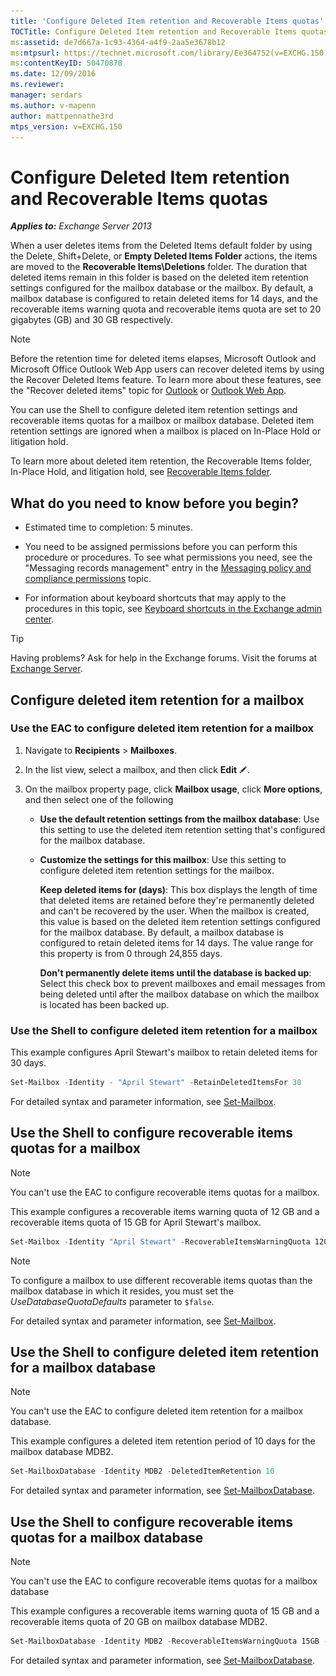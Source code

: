 ```yaml
---
title: 'Configure Deleted Item retention and Recoverable Items quotas'
TOCTitle: Configure Deleted Item retention and Recoverable Items quotas
ms:assetid: de7d667a-1c93-4364-a4f9-2aa5e3678b12
ms:mtpsurl: https://technet.microsoft.com/library/Ee364752(v=EXCHG.150)
ms:contentKeyID: 50470878
ms.date: 12/09/2016
ms.reviewer: 
manager: serdars
ms.author: v-mapenn
author: mattpennathe3rd
mtps_version: v=EXCHG.150
---
```


# Configure Deleted Item retention and Recoverable Items quotas

_**Applies to:** Exchange Server 2013_

When a user deletes items from the Deleted Items default folder by using the Delete, Shift+Delete, or **Empty Deleted Items Folder** actions, the items are moved to the **Recoverable Items\\Deletions** folder. The duration that deleted items remain in this folder is based on the deleted item retention settings configured for the mailbox database or the mailbox. By default, a mailbox database is configured to retain deleted items for 14 days, and the recoverable items warning quota and recoverable items quota are set to 20 gigabytes (GB) and 30 GB respectively.

> [!NOTE]
> Before the retention time for deleted items elapses, Microsoft Outlook and Microsoft Office&nbsp;Outlook Web App users can recover deleted items by using the Recover Deleted Items feature. To learn more about these features, see the "Recover deleted items" topic for <A href="https://go.microsoft.com/fwlink/p/?linkid=198206">Outlook</A> or <A href="https://go.microsoft.com/fwlink/p/?linkid=198207">Outlook Web App</A>.

You can use the Shell to configure deleted item retention settings and recoverable items quotas for a mailbox or mailbox database. Deleted item retention settings are ignored when a mailbox is placed on In-Place Hold or litigation hold.

To learn more about deleted item retention, the Recoverable Items folder, In-Place Hold, and litigation hold, see [Recoverable Items folder](recoverable-items-folder-exchange-2013-help.md).

## What do you need to know before you begin?

- Estimated time to completion: 5 minutes.

- You need to be assigned permissions before you can perform this procedure or procedures. To see what permissions you need, see the "Messaging records management" entry in the [Messaging policy and compliance permissions](messaging-policy-and-compliance-permissions-exchange-2013-help.md) topic.

- For information about keyboard shortcuts that may apply to the procedures in this topic, see [Keyboard shortcuts in the Exchange admin center](keyboard-shortcuts-in-the-exchange-admin-center-2013-help.md).

> [!TIP]
> Having problems? Ask for help in the Exchange forums. Visit the forums at [Exchange Server](https://go.microsoft.com/fwlink/p/?linkid=60612).

## Configure deleted item retention for a mailbox

### Use the EAC to configure deleted item retention for a mailbox

1. Navigate to **Recipients** \> **Mailboxes**.

2. In the list view, select a mailbox, and then click **Edit** ![Edit icon](images/JJ218640.6f53ccb2-1f13-4c02-bea0-30690e6ea71d(EXCHG.150).gif "Edit icon").

3. On the mailbox property page, click **Mailbox usage**, click **More options**, and then select one of the following

   - **Use the default retention settings from the mailbox database**: Use this setting to use the deleted item retention setting that's configured for the mailbox database.

   - **Customize the settings for this mailbox**: Use this setting to configure deleted item retention settings for the mailbox.

     **Keep deleted items for (days)**: This box displays the length of time that deleted items are retained before they're permanently deleted and can't be recovered by the user. When the mailbox is created, this value is based on the deleted item retention settings configured for the mailbox database. By default, a mailbox database is configured to retain deleted items for 14 days. The value range for this property is from 0 through 24,855 days.

     **Don't permanently delete items until the database is backed up**: Select this check box to prevent mailboxes and email messages from being deleted until after the mailbox database on which the mailbox is located has been backed up.

### Use the Shell to configure deleted item retention for a mailbox

This example configures April Stewart's mailbox to retain deleted items for 30 days.

```powershell
Set-Mailbox -Identity - "April Stewart" -RetainDeletedItemsFor 30
```

For detailed syntax and parameter information, see [Set-Mailbox](https://technet.microsoft.com/library/bb123981\(v=exchg.150\)).

## Use the Shell to configure recoverable items quotas for a mailbox

> [!NOTE]
> You can't use the EAC to configure recoverable items quotas for a mailbox.

This example configures a recoverable items warning quota of 12 GB and a recoverable items quota of 15 GB for April Stewart's mailbox.

```powershell
Set-Mailbox -Identity "April Stewart" -RecoverableItemsWarningQuota 12GB -RecoverableItemsQuota 15GB -UseDatabaseQuotaDefaults $false
```

> [!NOTE]
> To configure a mailbox to use different recoverable items quotas than the mailbox database in which it resides, you must set the <EM>UseDatabaseQuotaDefaults</EM> parameter to <CODE>$false</CODE>.

For detailed syntax and parameter information, see [Set-Mailbox](https://technet.microsoft.com/library/bb123981\(v=exchg.150\)).

## Use the Shell to configure deleted item retention for a mailbox database

> [!NOTE]
> You can't use the EAC to configure deleted item retention for a mailbox database.

This example configures a deleted item retention period of 10 days for the mailbox database MDB2.

```powershell
Set-MailboxDatabase -Identity MDB2 -DeletedItemRetention 10
```

For detailed syntax and parameter information, see [Set-MailboxDatabase](https://technet.microsoft.com/library/bb123971\(v=exchg.150\)).

## Use the Shell to configure recoverable items quotas for a mailbox database

> [!NOTE]
> You can't use the EAC to configure recoverable items quotas for a mailbox database

This example configures a recoverable items warning quota of 15 GB and a recoverable items quota of 20 GB on mailbox database MDB2.

```powershell
Set-MailboxDatabase -Identity MDB2 -RecoverableItemsWarningQuota 15GB -RecoverableItemsQuota 20GB
```

For detailed syntax and parameter information, see [Set-MailboxDatabase](https://technet.microsoft.com/library/bb123971\(v=exchg.150\)).
